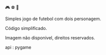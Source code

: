 🎮️ ⚽️ 🐍️ 



Simples jogo de futebol com dois personagem.

Código simplificado.


Imagem não disponivel, direitos reservados.

api : pygame
